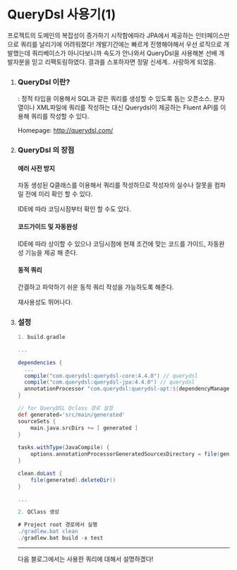 # QueryDsl 사용기(1)

프로젝트의 도메인의 복잡성이 증가하기 시작함에따라 JPA에서 제공하는 인터페이스만으로 쿼리를 날리기에 어려워졌다! 개발기간에는 빠르게 진행해야해서 우선 로직으로 개발했는데 쿼리베이스가 아니다보니까 속도가 안나와서 QueryDsl을 사용해본 선배 개발자분을 믿고 리팩토링하였다. 결과를 스포하자면 정말 신세계.. 사랑하게 되었음.



1. ### QueryDsl 이란?

   : 정적 타입을 이용해서 SQL과 같은 쿼리를 생성할 수 있도록 돕는 오픈소스. 문자열이나 XML파일에 쿼리를 작성하는 대신 Querydsl이 제공하는 Fluent API를 이용해 쿼리를 작성할 수 있다.

   Homepage: http://querydsl.com/ 



2. ### QueryDsl 의 장점

   #### 에러 사전 방지

   자동 생성된 Q클래스를 이용해서 쿼리를 작성하므로 작성자의 실수나 잘못을 컴파일 전에 미리 확인 할 수 있다.

   IDE에 따라 코딩시점부터 확인 할 수도 있다.

   

   #### 코드가이드 및 자동완성

   IDE에 따라 상이할 수 있으나 코딩시점에 현재 조건에 맞는 코드를 가이드, 자동완성 기능을 제공 해 준다.

   

   #### 동적 쿼리

   간결하고 파악하기 쉬운 동적 쿼리 작성을 가능하도록 해준다.

   재사용성도 뛰어나다.



3. ### 설정

   ```gradle
   1. build.gradle
   
   ...
   
   dependencies {
     ...
     compile("com.querydsl:querydsl-core:4.4.0") // querydsl
     compile("com.querydsl:querydsl-jpa:4.4.0") // querydsl
     annotationProcessor "com.querydsl:querydsl-apt:${dependencyManagement.importedProperties['querydsl.version']}:jpa" // querydsl JPAAnnotationProcessor 사용 지정
   }
   
   // for QueryDSL Qclass 경로 설정
   def generated='src/main/generated'
   sourceSets {
       main.java.srcDirs += [ generated ]
   }
       
   tasks.withType(JavaCompile) {
       options.annotationProcessorGeneratedSourcesDirectory = file(generated)
   }
   
   clean.doLast {
       file(generated).deleteDir()
   }
   
   ...
   ```

   ```gradle
   2. QClass 생성
   
   # Project root 경로에서 실행
   ./gradlew.bat clean
   ./gradlew.bat build -x test
   ```

   ------

   다음 블로그에서는 사용한 쿼리에 대해서 설명하겠다!

